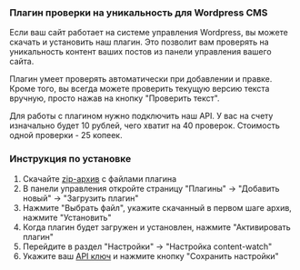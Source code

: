 ### Плагин проверки на уникальность для Wordpress CMS

Если ваш сайт работает на системе управления Wordpress, вы можете скачать и установить наш плагин. Это позволит вам проверять на уникальность контент ваших постов из панели управления вашего сайта.

Плагин умеет проверять автоматически при добавлении и правке. Кроме того, вы всегда можете проверить текущую версию текста вручную, просто нажав на кнопку "Проверить текст".

Для работы с плагином нужно подключить наш API. У вас на счету изначально будет 10 рублей, чего хватит на 40 проверок. Стоимость одной проверки - 25 копеек.

### Инструкция по установке

1. Скачайте [zip-архив](https://github.com/contentwatch/wordpress-ru/archive/master.zip) с файлами плагина
2. В панели управления откройте страницу "Плагины" -> "Добавить новый" -> "Загрузить плагин"
3. Нажмите "Выбрать файл", укажите скачанный в первом шаге архив, нажмите "Установить"
4. Когда плагин будет загружен и установлен, нажмите "Активировать плагин"
5. Перейдите в раздел "Настройки" -> "Настройка content-watch"
6. Укажите ваш [API ключ](https://content-watch.ru/api/) и нажмите кнопку "Сохранить настройки"

